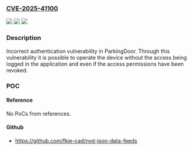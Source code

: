 ### [CVE-2025-41100](https://cve.mitre.org/cgi-bin/cvename.cgi?name=CVE-2025-41100)
![](https://img.shields.io/static/v1?label=Product&message=ParkingDoor&color=blue)
![](https://img.shields.io/static/v1?label=Version&message=2016.08.11.1%20&color=brightgreen)
![](https://img.shields.io/static/v1?label=Vulnerability&message=CWE-1284%20Improper%20Validation%20of%20Specified%20Quantity%20in%20Input&color=brightgreen)

### Description

Incorrect authentication vulnerability in ParkingDoor. Through this vulnerability it is possible to operate the device without the access being logged in the application and even if the access permissions have been revoked.

### POC

#### Reference
No PoCs from references.

#### Github
- https://github.com/fkie-cad/nvd-json-data-feeds

